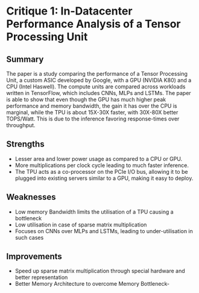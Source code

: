 # Critique 1: In-Datacenter Performance Analysis of a Tensor Processing Unit
## Summary
The paper is a study comparing the performance of a Tensor Processing Unit, a custom ASIC developed by Google, with a GPU (NVIDIA K80) and a CPU (Intel Haswell). The compute units are compared across workloads written in TensorFlow, which includes CNNs, MLPs and LSTMs. The paper is able to show that even though the GPU has much higher peak performance and memory bandwidth, the gain it has over the CPU is marginal, while the TPU is about 15X-30X faster, with 30X-80X better TOPS/Watt. This is due to the inference favoring response-times over throughput. 
## Strengths
- Lesser area and lower power usage as compared to a CPU or GPU.
- More multiplications per clock cycle leading to much faster inference.
- The TPU acts as a co-processor on the PCIe I/O bus, allowing it to be plugged into existing servers similar to a GPU, making it easy to deploy.
## Weaknesses
- Low memory Bandwidth limits the utilisation of a TPU causing a bottleneck
- Low utilisation in case of sparse matrix multiplication
- Focuses on CNNs over MLPs and LSTMs, leading to under-utilisation in such cases
## Improvements
- Speed up sparse matrix multiplication through special hardware and better representation
- Better Memory Architecture to overcome Memory Bottleneck- 